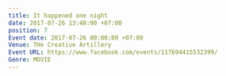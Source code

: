 ```yaml
---
title: It happened one night
date: 2017-07-26 13:48:00 +07:00
position: 7
Event date: 2017-07-26 00:00:00 +07:00
Venue: THe Creative Artillery
Event URL: https://www.facebook.com/events/117694415532399/
Genre: MOVIE
---
```


